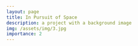 ```yaml
---
layout: page
title: In Pursuit of Space
description: a project with a background image
img: /assets/img/3.jpg
importance: 2
---
```


